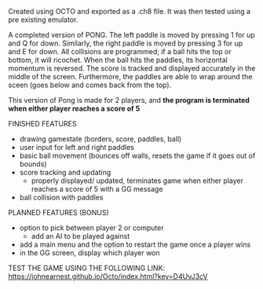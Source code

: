 <p>Created using OCTO and exported as a .ch8 file. It was then tested using a pre existing emulator.</p>

<p>A completed version of PONG. The left paddle is moved by pressing 1 for up and Q for down. Similarly,
the right paddle is moved by pressing 3 for up and E for down. All collisions are programmed; 
if a ball hits the top or bottom, it will ricochet. When the ball hits the paddles, its horizontal momentum
is reversed. The score is tracked and displayed accurately in the middle of the screen. Furthermore,
the paddles are able to wrap around the sceen (goes below and comes back from the top).</p>

This version of Pong is made for 2 players, and **the program is terminated when either player reaches a score of 5**

FINISHED FEATURES
- drawing gamestate (borders, score, paddles, ball)
- user input for left and right paddles
- basic ball movement (bounces off walls, resets the game if it goes out of bounds)
- score tracking and updating
  - properly displayed/ updated, terminates game when either player reaches a score of 5 with a GG message
- ball collision with paddles

PLANNED FEATURES (BONUS)
- option to pick between player 2 or computer
  - add an AI to be played against
- add a main menu and the option to restart the game once a player wins
- in the GG screen, display which player won

TEST THE GAME USING THE FOLLOWING LINK: https://johnearnest.github.io/Octo/index.html?key=D4UvJ3cV

